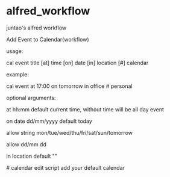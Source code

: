 alfred_workflow
===============

juntao's alfred workflow




Add Event to Calendar(workflow)

usage:

cal  event title  [at] time [on] date [in] location [#] calendar

example:

cal event at 17:00  on tomorrow in office # personal

optional arguments:

at hh:mm default current time, without time will be all day event

on date dd/mm/yyyy default today

   allow string mon/tue/wed/thu/fri/sat/sun/tomorrow 
   
   allow dd/mm  dd
   
in location default ""

\# calendar edit script add your default calendar

